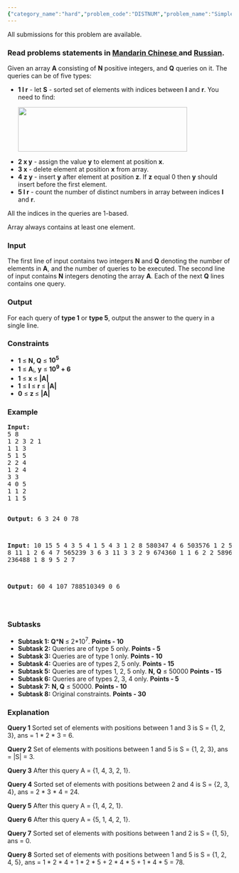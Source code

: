 ```yaml
---
{"category_name":"hard","problem_code":"DISTNUM","problem_name":"Simple Queries","languages_supported":{"0":"ADA","1":"ASM","2":"BASH","3":"BF","4":"C","5":"C99 strict","6":"CAML","7":"CLOJ","8":"CLPS","9":"CPP 4.3.2","10":"CPP 4.9.2","11":"CPP14","12":"CS2","13":"D","14":"ERL","15":"FORT","16":"FS","17":"GO","18":"HASK","19":"ICK","20":"ICON","21":"JAVA","22":"JS","23":"LISP clisp","24":"LISP sbcl","25":"LUA","26":"NEM","27":"NICE","28":"NODEJS","29":"PAS fpc","30":"PAS gpc","31":"PERL","32":"PERL6","33":"PHP","34":"PIKE","35":"PRLG","36":"PYPY","37":"PYTH","38":"PYTH 3.4","39":"RUBY","40":"SCALA","41":"SCM chicken","42":"SCM guile","43":"SCM qobi","44":"ST","45":"TCL","46":"TEXT","47":"WSPC"},"max_timelimit":2,"source_sizelimit":50000,"problem_author":"mgch","problem_tester":"laycurse","date_added":"17-07-2015","tags":{"0":"2d","1":"aug15","2":"fenwick","3":"mgch","4":"range","5":"segment","6":"sqrt","7":"super"},"editorial_url":"http://discuss.codechef.com/problems/DISTNUM","time":{"view_start_date":1439803800,"submit_start_date":1439803800,"visible_start_date":1439803800,"end_date":1735669800},"layout":"problem"}
---
```

<span class="solution-visible-txt">All submissions for this problem are available.</span><h3> Read problems statements in <a target="_blank" href="http://www.codechef.com/download/translated/AUG15/mandarin/DISTNUM.pdf">Mandarin Chinese </a> and <a target="_blank" href="http://www.codechef.com/download/translated/AUG15/russian/DISTNUM.pdf">Russian</a>.</h3>
<p>Given an array <b>A</b> consisting of <b>N</b> positive integers, and <b>Q</b> queries on it. The queries can be of five types: </p>
<ul>
<li><b>1 l r</b> - let <b>S</b> - sorted set of elements with indices between <b>l</b> and <b>r</b>. You need to find: </li>
<p><img width = "380" height = "100" src="http://www.codechef.com/download/AUG15/DISTNUM.png" /></p>
<li><b>2 x y</b> - assign the value <b>y</b> to element at position <b>x</b>. </li>
<li><b>3 x</b> - delete element at position <b>x</b> from array. </li>
<li><b>4 z y</b> - insert <b>y</b> after element at position <b>z</b>. If <b>z</b> equal 0 then <b>y</b> should insert before the first element. </li>
<li><b>5 l r</b> - count the number of distinct numbers in array between indices <b>l</b> and <b>r</b>. </li>
</ul>
<p></p>
<p>All the indices in the queries are 1-based.</p>
<p>Array always contains at least one element.</p>
<h3>Input</h3>
<p>The first line of input contains two integers <b>N</b> and <b>Q</b> denoting the number of elements in <b>A</b>, and the number of queries to be executed. The second line of input contains <b>N</b> integers denoting the array <b>A</b>. Each of the next <b>Q</b> lines contains one query.</p>
<h3>Output</h3>
<p>For each query of <b>type 1</b> or <b>type 5</b>, output the answer to the query in a single line.</p>
<h3>Constraints</h3>
<ul>
<li><b>1</b> ≤ <b>N, Q</b> ≤ <b>10<sup>5</sup></b></li>
<li><b>1</b> ≤ <b>A</b><sub>i</sub>, <b>y</b> ≤ <b>10<sup>9</sup> + 6</b></li>
<li><b>1</b> ≤ <b>x </b> ≤ <b>|A|</b></li>
<li><b>1</b> ≤ <b>l </b> ≤ <b> r </b> ≤ <b>|A|</b></li>
<li><b>0</b> ≤ <b>z </b> ≤ <b>|A|</b></li>
</ul>
<h3>Example</h3>
<pre><b>Input:</b>
5 8
1 2 3 2 1
1 1 3
5 1 5
2 2 4
1 2 4
3 3
4 0 5
1 1 2
1 1 5

<b>Output:</b>
6
3
24
0
78

<b>Input:</b>
10 15
5 4 3 5 4 1 5 4 3 1
2 8 580347
4 6 503576
1 2 5
5 8 11
1 2 6
4 7 565239
3 6
3 11
3 3
2 9 674360
1 1 6
2 2 589693
4 5 236488
1 8 9
5 2 7


<b>Output:</b>
60
4
107
788510349
0
6

</pre><h3>Subtasks</h3>
<ul>
<li><b>Subtask 1:</b> <b>Q</b>*<b>N </b>≤ 2*10<sup>7</sup>. <b>Points - 10</b></li>
<li><b>Subtask 2:</b> Queries are of type 5 only. <b>Points - 5</b></li>
<li><b>Subtask 3:</b> Queries are of type 1 only. <b>Points - 10</b></li>
<li><b>Subtask 4:</b> Queries are of types 2, 5 only. <b>Points - 15</b></li>
<li><b>Subtask 5:</b> Queries are of types 1, 2, 5 only. <b>N, Q</b> ≤ 50000 <b>Points - 15</b></li>
<li><b>Subtask 6:</b> Queries are of types 2, 3, 4 only. <b>Points - 5</b></li>
<li><b>Subtask 7:</b> <b>N, Q</b> ≤ 50000. <b>Points - 10</b></li>
<li><b>Subtask 8:</b> Original constraints. <b>Points - 30</b></li>
</ul>
<h3>Explanation</h3>
<p><b>Query 1</b> Sorted set of elements with positions between 1 and 3 is S = {1, 2, 3}, ans = 1 * 2 * 3 = 6.</p>
<p><b>Query 2</b> Set of elements with positions between 1 and 5 is S = {1, 2, 3}, ans = |S| = 3.</p>
<p><b>Query 3</b> After this query A = {1, 4, 3, 2, 1}.</p>
<p><b>Query 4</b> Sorted set of elements with positions between 2 and 4 is S = {2, 3, 4}, ans = 2 * 3 * 4 = 24.</p>
<p><b>Query 5</b> After this query A = {1, 4, 2, 1}.</p>
<p><b>Query 6</b> After this query A = {5, 1, 4, 2, 1}.</p>
<p><b>Query 7</b> Sorted set of elements with positions between 1 and 2 is S = {1, 5}, ans = 0.</p>
<p><b>Query 8</b> Sorted set of elements with positions between 1 and 5 is S = {1, 2, 4, 5}, ans = 1 * 2 * 4 + 1 * 2 * 5 + 2 * 4 * 5 + 1 * 4 * 5 = 78.</p>
